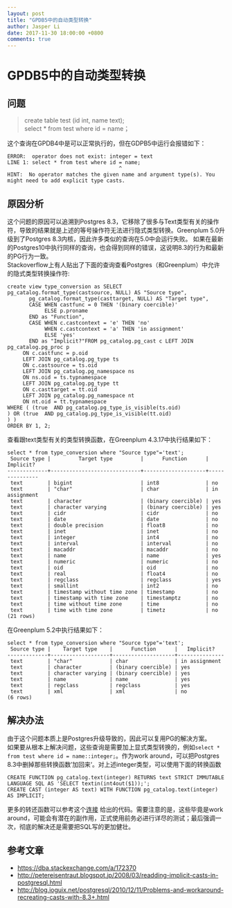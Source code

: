 ```yaml
---
layout: post
title: "GPDB5中的自动类型转换"
author: Jasper Li
date: 2017-11-30 18:00:00 +0800
comments: true
---
```


# GPDB5中的自动类型转换
## 问题
> create table test (id int, name text);  
> select * from test where id = name；

这个查询在GPDB4中是可以正常执行的，但在GDPB5中运行会报错如下：
```
ERROR:  operator does not exist: integer = text
LINE 1: select * from test where id = name;
                                    ^
HINT:  No operator matches the given name and argument type(s). You might need to add explicit type casts.
```
## 原因分析
这个问题的原因可以追溯到Postgres 8.3，它移除了很多与Text类型有关的操作符，导致的结果就是上述的等号操作符无法进行隐式类型转换。Greenplum 5.0升级到了Postgres 8.3内核，因此许多类似的查询在5.0中会运行失败。
如果在最新的Postgres10中执行同样的查询，也会得到同样的错误，这说明8.3的行为和最新的PG行为一致。  
Stackoverflow上有人贴出了下面的查询查看Postgres（和Greenplum）中允许的隐式类型转换操作符:
```
create view type_conversion as SELECT pg_catalog.format_type(castsource, NULL) AS "Source type",
       pg_catalog.format_type(casttarget, NULL) AS "Target type",
       CASE WHEN castfunc = 0 THEN '(binary coercible)'
            ELSE p.proname
       END as "Function",
       CASE WHEN c.castcontext = 'e' THEN 'no'
            WHEN c.castcontext = 'a' THEN 'in assignment'
            ELSE 'yes'
       END as "Implicit?"FROM pg_catalog.pg_cast c LEFT JOIN pg_catalog.pg_proc p
     ON c.castfunc = p.oid
     LEFT JOIN pg_catalog.pg_type ts
     ON c.castsource = ts.oid
     LEFT JOIN pg_catalog.pg_namespace ns
     ON ns.oid = ts.typnamespace
     LEFT JOIN pg_catalog.pg_type tt
     ON c.casttarget = tt.oid
     LEFT JOIN pg_catalog.pg_namespace nt
     ON nt.oid = tt.typnamespace
WHERE ( (true  AND pg_catalog.pg_type_is_visible(ts.oid)
) OR (true  AND pg_catalog.pg_type_is_visible(tt.oid)
) )
ORDER BY 1, 2;
```
查看跟text类型有关的类型转换函数，在Greenplum 4.3.17中执行结果如下：  
```
select * from type_conversion where "Source type"='text';
 Source type |         Target type         |      Function      |   Implicit?
-------------+-----------------------------+--------------------+---------------
 text        | bigint                      | int8               | no
 text        | "char"                      | char               | in assignment
 text        | character                   | (binary coercible) | yes
 text        | character varying           | (binary coercible) | yes
 text        | cidr                        | cidr               | no
 text        | date                        | date               | no
 text        | double precision            | float8             | no
 text        | inet                        | inet               | no
 text        | integer                     | int4               | no
 text        | interval                    | interval           | no
 text        | macaddr                     | macaddr            | no
 text        | name                        | name               | yes
 text        | numeric                     | numeric            | no
 text        | oid                         | oid                | no
 text        | real                        | float4             | no
 text        | regclass                    | regclass           | yes
 text        | smallint                    | int2               | no
 text        | timestamp without time zone | timestamp          | no
 text        | timestamp with time zone    | timestamptz        | no
 text        | time without time zone      | time               | no
 text        | time with time zone         | timetz             | no
(21 rows)
```
在Greenplum 5.2中执行结果如下：
```
select * from type_conversion where "Source type"='text';
 Source type |    Target type    |      Function      |   Implicit?
-------------+-------------------+--------------------+---------------
 text        | "char"            | char               | in assignment
 text        | character         | (binary coercible) | yes
 text        | character varying | (binary coercible) | yes
 text        | name              | name               | yes
 text        | regclass          | regclass           | yes
 text        | xml               | xml                | no
(6 rows) 
```
## 解决办法
由于这个问题本质上是Postgres升级导致的，因此可以复用PG的解决方案。  
如果要从根本上解决问题，这些查询是需要加上显式类型转换的，例如`select * from test where id = name::integer;`。作为work around，可以把Postgres 8.3中删掉那些转换函数’加回来‘。对上述integer类型，可以使用下面的转换函数
```
CREATE FUNCTION pg_catalog.text(integer) RETURNS text STRICT IMMUTABLE LANGUAGE SQL AS 'SELECT textin(int4out($1));';
CREATE CAST (integer AS text) WITH FUNCTION pg_catalog.text(integer) AS IMPLICIT;
```
更多的转还函数可以参考这个[连接](http://petereisentraut.blogspot.jp/2008/03/readding-implicit-casts-in-postgresql.html) 给出的代码。需要注意的是，这些毕竟是work around，可能会有潜在的副作用，正式使用前务必进行详尽的测试；最后强调一次，彻底的解决还是需要把SQL写的更加健壮。
## 参考文章
- https://dba.stackexchange.com/a/172370
- http://petereisentraut.blogspot.jp/2008/03/readding-implicit-casts-in-postgresql.html
- http://blog.ioguix.net/postgresql/2010/12/11/Problems-and-workaround-recreating-casts-with-8.3+.html

